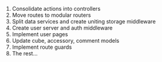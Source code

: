 1. Consolidate actions into controllers
2. Move routes to modular routers
3. Split data services and create uniting storage middleware
4. Create user server and auth middleware
5. Implement user pages
6. Update cube, accessory, comment models
7. Implement route guards
8. The rest...
